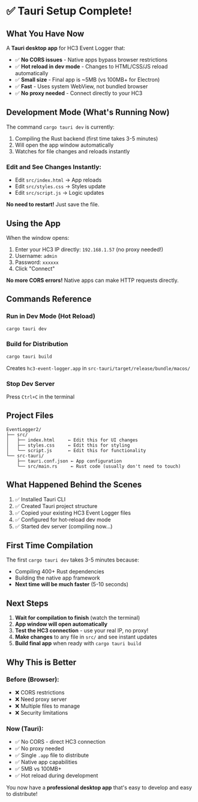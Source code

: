 # ✅ Tauri Setup Complete!

## What You Have Now

A **Tauri desktop app** for HC3 Event Logger that:
- ✅ **No CORS issues** - Native apps bypass browser restrictions
- ✅ **Hot reload in dev mode** - Changes to HTML/CSS/JS reload automatically
- ✅ **Small size** - Final app is ~5MB (vs 100MB+ for Electron)
- ✅ **Fast** - Uses system WebView, not bundled browser
- ✅ **No proxy needed** - Connect directly to your HC3

## Development Mode (What's Running Now)

The command `cargo tauri dev` is currently:
1. Compiling the Rust backend (first time takes 3-5 minutes)
2. Will open the app window automatically
3. Watches for file changes and reloads instantly

### Edit and See Changes Instantly:
- Edit `src/index.html` → App reloads
- Edit `src/styles.css` → Styles update  
- Edit `src/script.js` → Logic updates

**No need to restart!** Just save the file.

## Using the App

When the window opens:
1. Enter your HC3 IP directly: `192.168.1.57` (no proxy needed!)
2. Username: `admin`
3. Password: `xxxxxx`
4. Click "Connect"

**No more CORS errors!** Native apps can make HTTP requests directly.

## Commands Reference

### Run in Dev Mode (Hot Reload)
```bash
cargo tauri dev
```

### Build for Distribution
```bash
cargo tauri build
```
Creates `hc3-event-logger.app` in `src-tauri/target/release/bundle/macos/`

### Stop Dev Server
Press `Ctrl+C` in the terminal

## Project Files

```
EventLogger2/
├── src/
│   ├── index.html     ← Edit this for UI changes
│   ├── styles.css     ← Edit this for styling
│   └── script.js      ← Edit this for functionality
└── src-tauri/
    ├── tauri.conf.json ← App configuration
    └── src/main.rs     ← Rust code (usually don't need to touch)
```

## What Happened Behind the Scenes

1. ✅ Installed Tauri CLI
2. ✅ Created Tauri project structure  
3. ✅ Copied your existing HC3 Event Logger files
4. ✅ Configured for hot-reload dev mode
5. ✅ Started dev server (compiling now...)

## First Time Compilation

The first `cargo tauri dev` takes 3-5 minutes because:
- Compiling 400+ Rust dependencies
- Building the native app framework
- **Next time will be much faster** (5-10 seconds)

## Next Steps

1. **Wait for compilation to finish** (watch the terminal)
2. **App window will open automatically**
3. **Test the HC3 connection** - use your real IP, no proxy!
4. **Make changes** to any file in `src/` and see instant updates
5. **Build final app** when ready with `cargo tauri build`

## Why This is Better

### Before (Browser):
- ❌ CORS restrictions
- ❌ Need proxy server
- ❌ Multiple files to manage
- ❌ Security limitations

### Now (Tauri):
- ✅ No CORS - direct HC3 connection
- ✅ No proxy needed
- ✅ Single `.app` file to distribute
- ✅ Native app capabilities
- ✅ 5MB vs 100MB+
- ✅ Hot reload during development

You now have a **professional desktop app** that's easy to develop and easy to distribute!